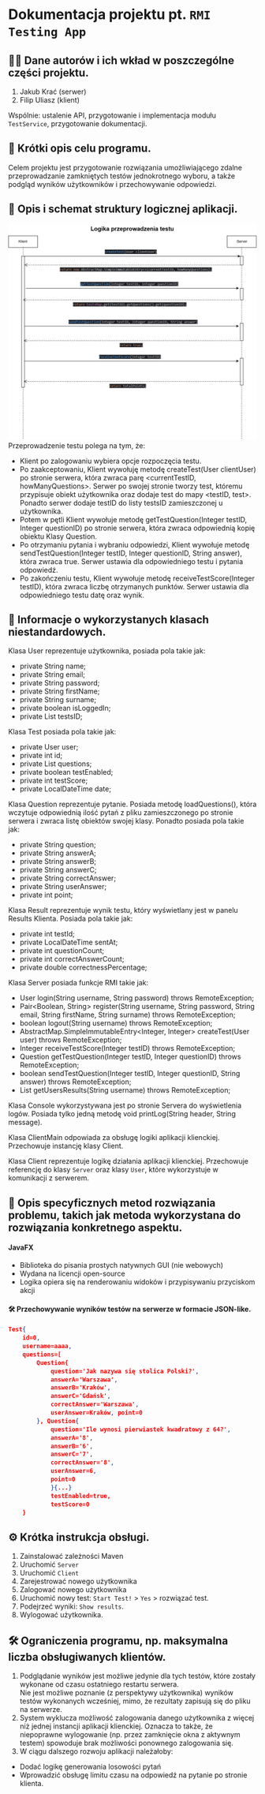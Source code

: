 # Dokumentacja projektu pt. `RMI Testing App`
## 👨‍💻 Dane autorów i ich wkład w poszczególne części projektu.
1. Jakub Krać (serwer)
2. Filip Uliasz (klient)

Wspólnie: ustalenie API, przygotowanie i implementacja modułu `TestService`, przygotowanie dokumentacji.

## 📖 Krótki opis celu programu.
Celem projektu jest przygotowanie rozwiązania umożliwiającego zdalne przeprowadzanie zamkniętych testów jednokrotnego wyboru, a także podgląd wyników użytkowników i przechowywanie odpowiedzi. 

## 📖 Opis i schemat struktury logicznej aplikacji.
![Opis alternatywny](sekwencje_logika_testu.png)
Przeprowadzenie testu polega na tym, że:
- Klient po zalogowaniu wybiera opcje rozpoczęcia testu.
- Po zaakceptowaniu, Klient wywołuję metodę createTest(User clientUser) po stronie serwera, która zwraca parę <currentTestID, howManyQuestions>. Serwer po swojej stronie tworzy test, któremu przypisuje obiekt użytkownika oraz dodaje test do mapy <testID, test>. Ponadto serwer dodaje testID do listy testsID zamieszczonej u użytkownika.
- Potem w pętli Klient wywołuje metodę getTestQuestion(Integer testID, Integer questionID)  po stronie serwera, która zwraca odpowiednią kopię obiektu Klasy Question.
- Po otrzymaniu pytania i wybraniu odpowiedzi, Klient wywołuje metodę sendTestQuestion(Integer testID, Integer questionID, String answer), która zwraca true. Serwer ustawia dla odpowiedniego testu i pytania odpowiedź.
- Po zakończeniu testu, Klient wywołuje metodę receiveTestScore(Integer testID), która zwraca liczbę otrzymanych punktów. Serwer ustawia dla odpowiedniego testu datę oraz wynik.

## 📂 Informacje o wykorzystanych klasach niestandardowych.
Klasa User reprezentuje użytkownika, posiada pola takie jak:
- private String name;
- private String email;
- private String password;
- private String firstName;
- private String surname;
- private boolean isLoggedIn;
- private List<Integer> testsID;

Klasa Test posiada pola takie jak:
- private User user;
- private int id;
- private List<Question> questions;
- private boolean testEnabled;
- private int testScore;
- private LocalDateTime date;

Klasa Question reprezentuje pytanie. Posiada metodę loadQuestions(), która wczytuje odpowiednią ilość pytań z pliku zamieszczonego po stronie serwera i zwraca listę obiektów swojej klasy. Ponadto posiada pola takie jak:
- private String question;
- private String answerA;
- private String answerB;
- private String answerC;
- private String correctAnswer;
- private String userAnswer;
- private int point;

Klasa Result reprezentuje wynik testu, który wyświetlany jest w panelu Results Klienta. Posiada pola takie jak:
- private int testId;
- private LocalDateTime sentAt;
- private int questionCount;
- private int correctAnswerCount;
- private double correctnessPercentage;

Klasa Server posiada funkcje RMI takie jak:
- User login(String username, String password) throws RemoteException;
- Pair<Boolean, String> register(String username, String password, String email, String firstName, String surname) throws RemoteException;
- boolean logout(String username) throws RemoteException;
- AbstractMap.SimpleImmutableEntry<Integer, Integer> createTest(User user) throws RemoteException;
- Integer receiveTestScore(Integer testID) throws RemoteException;
- Question getTestQuestion(Integer testID, Integer questionID) throws RemoteException;
- boolean sendTestQuestion(Integer testID, Integer questionID, String answer) throws RemoteException;
- List<Result> getUsersResults(String username) throws RemoteException;

Klasa Console wykorzystywana jest po stronie Servera do wyświetlenia logów. Posiada tylko jedną metodę void printLog(String header, String message).

Klasa ClientMain odpowiada za obsługę logiki aplikacji klienckiej. Przechowuje instancję klasy Client.

Klasa Client reprezentuje logikę działania aplikacji klienckiej. Przechowuje referencję do klasy `Server` oraz klasy `User`, które wykorzystuje w komunikacji z serwerem.

## 📖 Opis specyficznych metod rozwiązania problemu, takich jak metoda wykorzystana do rozwiązania konkretnego aspektu.
#### JavaFX
- Biblioteka do pisania prostych natywnych GUI (nie webowych)
- Wydana na licencji open-source
- Logika opiera się na renderowaniu widoków i przypisywaniu przyciskom akcji

#### 🛠️ Przechowywanie wyników testów na serwerze w formacie JSON-like. 
```json lines
Test{
    id=0, 
    username=aaaa, 
    questions=[
        Question{
            question='Jak nazywa się stolica Polski?', 
            answerA='Warszawa', 
            answerB='Kraków', 
            answerC='Gdańsk', 
            correctAnswer='Warszawa', 
            userAnswer=Kraków, point=0
        }, Question{
            question='Ile wynosi pierwiastek kwadratowy z 64?', 
            answerA='8', 
            answerB='6', 
            answerC='7', 
            correctAnswer='8', 
            userAnswer=6, 
            point=0
            }{...} 
            testEnabled=true, 
            testScore=0
    }
```
    
## ⚙️ Krótka instrukcja obsługi.
1. Zainstalować zależności Maven
2. Uruchomić `Server`
3. Uruchomić `Client`
4. Zarejestrować nowego użytkownika
5. Zalogować nowego użytkownika
6. Uruchomić nowy test: `Start Test!` > `Yes` > rozwiązać test. 
7. Podejrzeć wyniki: `Show results`. 
8. Wylogować użytkownika. 

## 🛠️ Ograniczenia programu, np. maksymalna liczba obsługiwanych klientów.
1. Podglądanie wyników jest możliwe jedynie dla tych testów, które zostały wykonane od czasu ostatniego restartu serwera. \
Nie jest możliwe poznanie (z perspektywy użytkownika) wyników testów wykonanych wcześniej, mimo, że rezultaty zapisują się do pliku na serwerze. 
2. System wyklucza możliwość zalogowania danego użytkownika z więcej niż jednej instancji aplikacji klienckiej. Oznacza to także, że niepoprawne 
wylogowanie (np. przez zamknięcie okna z aktywnym testem) spowoduje brak możliwości ponownego zalogowania się.
3. W ciągu dalszego rozwoju aplikacji należałoby:
- Dodać logikę generowania losowości pytań
- Wprowadzić obsługę limitu czasu na odpowiedź na pytanie po stronie klienta.